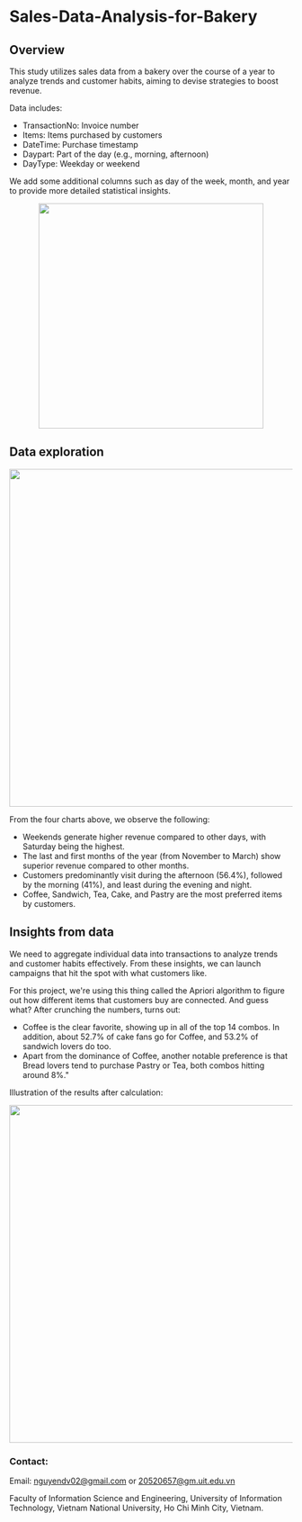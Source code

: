 # Sales-Data-Analysis-for-Bakery

## Overview
This study utilizes sales data from a bakery over the course of a year to analyze trends and customer habits, aiming to devise strategies to boost revenue.

Data includes:
- TransactionNo: Invoice number
- Items: Items purchased by customers
- DateTime: Purchase timestamp
- Daypart: Part of the day (e.g., morning, afternoon)
- DayType: Weekday or weekend

We add some additional columns such as day of the week, month, and year to provide more detailed statistical insights.

<p align="center">
  <img src="[https://github.com/nguyendv02/Sales-Data-Analysis-for-Bakery/assets/137906492/2af70dce-9868-4a1e-9d07-821771a154c2](https://github.com/nguyendv02/Sales-Data-Analysis-for-Bakery/assets/137906492/d0f7c949-07be-4266-a339-a31f470b56be)" width="400">
</p>

## Data exploration

<p align="center">
  <img src="https://github.com/nguyendv02/Sales-Data-Analysis-for-Bakery/assets/137906492/2af70dce-9868-4a1e-9d07-821771a154c2" width="600">
</p>

From the four charts above, we observe the following:
- Weekends generate higher revenue compared to other days, with Saturday being the highest.
- The last and first months of the year (from November to March) show superior revenue compared to other months.
- Customers predominantly visit during the afternoon (56.4%), followed by the morning (41%), and least during the evening and night.
- Coffee, Sandwich, Tea, Cake, and Pastry are the most preferred items by customers.

## Insights from data

We need to aggregate individual data into transactions to analyze trends and customer habits effectively. From these insights, we can launch campaigns that hit the spot with what customers like.

For this project, we're using this thing called the Apriori algorithm to figure out how different items that customers buy are connected. And guess what? After crunching the numbers, turns out:
- Coffee is the clear favorite, showing up in all of the top 14 combos. In addition, about 52.7% of cake fans go for Coffee, and 53.2% of sandwich lovers do too.
- Apart from the dominance of Coffee, another notable preference is that Bread lovers tend to purchase Pastry or Tea, both combos hitting around 8%."

Illustration of the results after calculation:
<p align="center">
  <img src="https://github.com/nguyendv02/Sales-Data-Analysis-for-Bakery/assets/137906492/6422750f-bd40-4540-b04e-a6300511da61" width="600">
</p>

### Contact:
Email: nguyendv02@gmail.com or 20520657@gm.uit.edu.vn

Faculty of Information Science and Engineering, University of Information Technology, Vietnam National University, Ho Chi Minh City, Vietnam.
